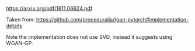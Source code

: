 https://arxiv.org/pdf/1611.06624.pdf

Taken from: https://github.com/proceduralia/tgan-pytorch#implementation-details

Note the implementation does not use SVD, instead it suggests using WGAN-GP. 

